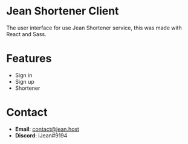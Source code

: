 # Jean Shortener Client

The user interface for use Jean Shortener service, this was made with React and Sass.

# Features

- Sign in
- Sign up
- Shortener

# Contact

* **Email**: contact@jean.host
* **Discord**: iJean#9194
